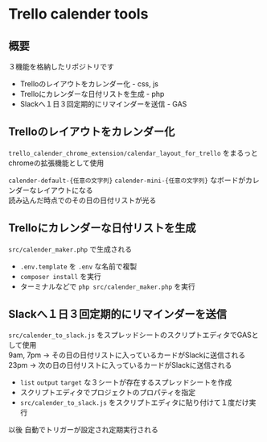 # Trello calender tools

## 概要

３機能を格納したリポジトリです

- Trelloのレイアウトをカレンダー化 - css, js
- Trelloにカレンダーな日付リストを生成 - php
- Slackへ１日３回定期的にリマインダーを送信 - GAS


## Trelloのレイアウトをカレンダー化

`trello_calender_chrome_extension/calendar_layout_for_trello` をまるっと
chromeの拡張機能として使用

`calender-default-{任意の文字列}` `calender-mini-{任意の文字列}` なボードがカレンダーなレイアウトになる  
読み込んだ時点でのその日の日付リストが光る  

## Trelloにカレンダーな日付リストを生成

`src/calender_maker.php` で生成される

- `.env.template` を `.env` な名前で複製
- `composer install` を実行
- ターミナルなどで `php src/calender_maker.php` を実行

## Slackへ１日３回定期的にリマインダーを送信

`src/calender_to_slack.js` をスプレッドシートのスクリプトエディタでGASとして使用  
9am, 7pm → その日の日付リストに入っているカードがSlackに送信される  
23pm → 次の日の日付リストに入っているカードがSlackに送信される  

- `list` `output` `target` な３シートが存在するスプレッドシートを作成
- スクリプトエディタでプロジェクトのプロパティを指定
- `src/calender_to_slack.js` をスクリプトエディタに貼り付けて１度だけ実行  

以後 自動でトリガーが設定され定期実行される